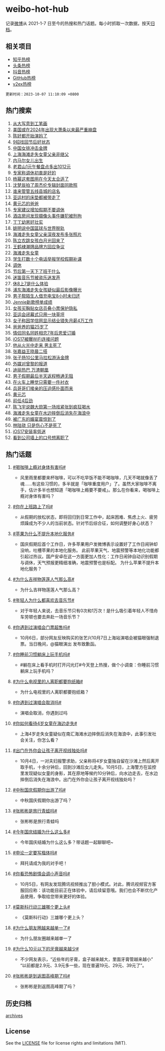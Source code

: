 # weibo-hot-hub

记录[微博](https://www.weibo.com)从 2021-1-7 日至今的热搜和热门话题。每小时抓取一次数据，按天[归档](archives)。

## 相关项目

- [知乎热榜](https://github.com/lonnyzhang423/zhihu-hot-hub)
- [头条热榜](https://github.com/lonnyzhang423/toutiao-hot-hub)
- [抖音热榜](https://github.com/lonnyzhang423/douyin-hot-hub)
- [GitHub热榜](https://github.com/lonnyzhang423/github-hot-hub)
- [v2ex热榜](https://github.com/lonnyzhang423/v2ex-hot-hub)


`更新时间：2023-10-07 11:10:09 +0800`

## 热门搜索

1. [从大写意到工笔画](https://m.weibo.cn/search?containerid=100103type%3D1%26t%3D10%26q%3D%23%E4%BB%8E%E5%A4%A7%E5%86%99%E6%84%8F%E5%88%B0%E5%B7%A5%E7%AC%94%E7%94%BB%23&stream_entry_id=51&isnewpage=1&extparam=seat%3D1%26stream_entry_id%3D51%26pos%3D0%26c_type%3D51%26filter_type%3Drealtimehot%26dgr%3D0%26cate%3D10103%26q%3D%2523%25E4%25BB%258E%25E5%25A4%25A7%25E5%2586%2599%25E6%2584%258F%25E5%2588%25B0%25E5%25B7%25A5%25E7%25AC%2594%25E7%2594%25BB%2523%26display_time%3D1696648208%26pre_seqid%3D169664820874902715934)
1. [美国或在2024年出现大萧条以来最严重崩盘](https://m.weibo.cn/search?containerid=100103type%3D1%26t%3D10%26q%3D%23%E7%BE%8E%E5%9B%BD%E6%88%96%E5%9C%A82024%E5%B9%B4%E5%87%BA%E7%8E%B0%E5%A4%A7%E8%90%A7%E6%9D%A1%E4%BB%A5%E6%9D%A5%E6%9C%80%E4%B8%A5%E9%87%8D%E5%B4%A9%E7%9B%98%23&stream_entry_id=31&isnewpage=1&extparam=seat%3D1%26realpos%3D1%26dgr%3D0%26pos%3D0%26c_type%3D31%26band_rank%3D1%26flag%3D1%26filter_type%3Drealtimehot%26stream_entry_id%3D31%26q%3D%2523%25E7%25BE%258E%25E5%259B%25BD%25E6%2588%2596%25E5%259C%25A82024%25E5%25B9%25B4%25E5%2587%25BA%25E7%258E%25B0%25E5%25A4%25A7%25E8%2590%25A7%25E6%259D%25A1%25E4%25BB%25A5%25E6%259D%25A5%25E6%259C%2580%25E4%25B8%25A5%25E9%2587%258D%25E5%25B4%25A9%25E7%259B%2598%2523%26cate%3D5001%26lcate%3D5001%26display_time%3D1696648208%26pre_seqid%3D169664820874902715934)
1. [陈好都开始演妈了](https://m.weibo.cn/search?containerid=100103type%3D1%26t%3D10%26q%3D%23%E9%99%88%E5%A5%BD%E9%83%BD%E5%BC%80%E5%A7%8B%E6%BC%94%E5%A6%88%E4%BA%86%23&stream_entry_id=31&isnewpage=1&extparam=seat%3D1%26realpos%3D2%26dgr%3D0%26pos%3D1%26c_type%3D31%26band_rank%3D2%26flag%3D1%26filter_type%3Drealtimehot%26stream_entry_id%3D31%26q%3D%2523%25E9%2599%2588%25E5%25A5%25BD%25E9%2583%25BD%25E5%25BC%2580%25E5%25A7%258B%25E6%25BC%2594%25E5%25A6%2588%25E4%25BA%2586%2523%26cate%3D5001%26lcate%3D5001%26display_time%3D1696648208%26pre_seqid%3D169664820874902715934)
1. [9招找回节后好状态](https://m.weibo.cn/search?containerid=100103type%3D1%26t%3D10%26q%3D%239%E6%8B%9B%E6%89%BE%E5%9B%9E%E8%8A%82%E5%90%8E%E5%A5%BD%E7%8A%B6%E6%80%81%23&stream_entry_id=31&isnewpage=1&extparam=seat%3D1%26realpos%3D3%26dgr%3D0%26pos%3D2%26c_type%3D31%26band_rank%3D3%26flag%3D0%26filter_type%3Drealtimehot%26stream_entry_id%3D31%26q%3D%25239%25E6%258B%259B%25E6%2589%25BE%25E5%259B%259E%25E8%258A%2582%25E5%2590%258E%25E5%25A5%25BD%25E7%258A%25B6%25E6%2580%2581%2523%26cate%3D5001%26lcate%3D5001%26display_time%3D1696648208%26pre_seqid%3D169664820874902715934)
1. [中国女排冲击金牌](https://m.weibo.cn/search?containerid=100103type%3D1%26t%3D10%26q%3D%23%E4%B8%AD%E5%9B%BD%E5%A5%B3%E6%8E%92%E5%86%B2%E5%87%BB%E9%87%91%E7%89%8C%23&stream_entry_id=31&isnewpage=1&extparam=seat%3D1%26filter_type%3Drealtimehot%26pos%3D3%26c_type%3D31%26band_rank%3D4%26dgr%3D0%26adid%3D207098%26is_ad_pos%3D1%26topic_ad%3D1%26stream_entry_id%3D31%26q%3D%2523%25E4%25B8%25AD%25E5%259B%25BD%25E5%25A5%25B3%25E6%258E%2592%25E5%2586%25B2%25E5%2587%25BB%25E9%2587%2591%25E7%2589%258C%2523%26cate%3D5001%26lcate%3D5001%26display_time%3D1696648208%26pre_seqid%3D169664820874902715934)
1. [上海海滩走失女童父亲非继父](https://m.weibo.cn/search?containerid=100103type%3D1%26t%3D10%26q%3D%23%E4%B8%8A%E6%B5%B7%E6%B5%B7%E6%BB%A9%E8%B5%B0%E5%A4%B1%E5%A5%B3%E7%AB%A5%E7%88%B6%E4%BA%B2%E9%9D%9E%E7%BB%A7%E7%88%B6%23&stream_entry_id=31&isnewpage=1&extparam=seat%3D1%26realpos%3D4%26dgr%3D0%26pos%3D4%26c_type%3D31%26band_rank%3D4%26flag%3D1%26filter_type%3Drealtimehot%26stream_entry_id%3D31%26q%3D%2523%25E4%25B8%258A%25E6%25B5%25B7%25E6%25B5%25B7%25E6%25BB%25A9%25E8%25B5%25B0%25E5%25A4%25B1%25E5%25A5%25B3%25E7%25AB%25A5%25E7%2588%25B6%25E4%25BA%25B2%25E9%259D%259E%25E7%25BB%25A7%25E7%2588%25B6%2523%26cate%3D5001%26lcate%3D5001%26display_time%3D1696648208%26pre_seqid%3D169664820874902715934)
1. [内马尔女儿出生](https://m.weibo.cn/search?containerid=100103type%3D1%26t%3D10%26q%3D%23%E5%86%85%E9%A9%AC%E5%B0%94%E5%A5%B3%E5%84%BF%E5%87%BA%E7%94%9F%23&stream_entry_id=31&isnewpage=1&extparam=seat%3D1%26realpos%3D5%26dgr%3D0%26pos%3D5%26c_type%3D31%26band_rank%3D5%26flag%3D1%26filter_type%3Drealtimehot%26stream_entry_id%3D31%26q%3D%2523%25E5%2586%2585%25E9%25A9%25AC%25E5%25B0%2594%25E5%25A5%25B3%25E5%2584%25BF%25E5%2587%25BA%25E7%2594%259F%2523%26cate%3D5001%26lcate%3D5001%26display_time%3D1696648208%26pre_seqid%3D169664820874902715934)
1. [老君山1元午餐盘点多出1012元](https://m.weibo.cn/search?containerid=100103type%3D1%26t%3D10%26q%3D%23%E8%80%81%E5%90%9B%E5%B1%B11%E5%85%83%E5%8D%88%E9%A4%90%E7%9B%98%E7%82%B9%E5%A4%9A%E5%87%BA1012%E5%85%83%23&stream_entry_id=31&isnewpage=1&extparam=seat%3D1%26realpos%3D6%26dgr%3D0%26pos%3D6%26c_type%3D31%26band_rank%3D6%26flag%3D32768%26filter_type%3Drealtimehot%26stream_entry_id%3D31%26q%3D%2523%25E8%2580%2581%25E5%2590%259B%25E5%25B1%25B11%25E5%2585%2583%25E5%258D%2588%25E9%25A4%2590%25E7%259B%2598%25E7%2582%25B9%25E5%25A4%259A%25E5%2587%25BA1012%25E5%2585%2583%2523%26cate%3D5001%26lcate%3D5001%26display_time%3D1696648208%26pre_seqid%3D169664820874902715934)
1. [专家称调休初衷是好的](https://m.weibo.cn/search?containerid=100103type%3D1%26t%3D10%26q%3D%23%E4%B8%93%E5%AE%B6%E7%A7%B0%E8%B0%83%E4%BC%91%E5%88%9D%E8%A1%B7%E6%98%AF%E5%A5%BD%E7%9A%84%23&stream_entry_id=31&isnewpage=1&extparam=seat%3D1%26realpos%3D7%26dgr%3D0%26pos%3D7%26c_type%3D31%26band_rank%3D7%26flag%3D1%26filter_type%3Drealtimehot%26stream_entry_id%3D31%26q%3D%2523%25E4%25B8%2593%25E5%25AE%25B6%25E7%25A7%25B0%25E8%25B0%2583%25E4%25BC%2591%25E5%2588%259D%25E8%25A1%25B7%25E6%2598%25AF%25E5%25A5%25BD%25E7%259A%2584%2523%26cate%3D5001%26lcate%3D5001%26display_time%3D1696648208%26pre_seqid%3D169664820874902715934)
1. [杨幂这套图用在今天太合适了](https://m.weibo.cn/search?containerid=100103type%3D1%26t%3D10%26q%3D%23%E6%9D%A8%E5%B9%82%E8%BF%99%E5%A5%97%E5%9B%BE%E7%94%A8%E5%9C%A8%E4%BB%8A%E5%A4%A9%E5%A4%AA%E5%90%88%E9%80%82%E4%BA%86%23&stream_entry_id=31&isnewpage=1&extparam=seat%3D1%26realpos%3D8%26dgr%3D0%26pos%3D8%26c_type%3D31%26band_rank%3D8%26flag%3D0%26filter_type%3Drealtimehot%26stream_entry_id%3D31%26q%3D%2523%25E6%259D%25A8%25E5%25B9%2582%25E8%25BF%2599%25E5%25A5%2597%25E5%259B%25BE%25E7%2594%25A8%25E5%259C%25A8%25E4%25BB%258A%25E5%25A4%25A9%25E5%25A4%25AA%25E5%2590%2588%25E9%2580%2582%25E4%25BA%2586%2523%26cate%3D5001%26lcate%3D5001%26display_time%3D1696648208%26pre_seqid%3D169664820874902715934)
1. [沈梦辰拍了周杰伦专辑封面同款照](https://m.weibo.cn/search?containerid=100103type%3D1%26t%3D10%26q%3D%23%E6%B2%88%E6%A2%A6%E8%BE%B0%E6%8B%8D%E4%BA%86%E5%91%A8%E6%9D%B0%E4%BC%A6%E4%B8%93%E8%BE%91%E5%B0%81%E9%9D%A2%E5%90%8C%E6%AC%BE%E7%85%A7%23&stream_entry_id=31&isnewpage=1&extparam=seat%3D1%26realpos%3D9%26dgr%3D0%26pos%3D9%26c_type%3D31%26band_rank%3D9%26flag%3D2%26filter_type%3Drealtimehot%26stream_entry_id%3D31%26q%3D%2523%25E6%25B2%2588%25E6%25A2%25A6%25E8%25BE%25B0%25E6%258B%258D%25E4%25BA%2586%25E5%2591%25A8%25E6%259D%25B0%25E4%25BC%25A6%25E4%25B8%2593%25E8%25BE%2591%25E5%25B0%2581%25E9%259D%25A2%25E5%2590%258C%25E6%25AC%25BE%25E7%2585%25A7%2523%26cate%3D5001%26lcate%3D5001%26display_time%3D1696648208%26pre_seqid%3D169664820874902715934)
1. [谁来管管五线县城的店名](https://m.weibo.cn/search?containerid=100103type%3D1%26t%3D10%26q%3D%23%E8%B0%81%E6%9D%A5%E7%AE%A1%E7%AE%A1%E4%BA%94%E7%BA%BF%E5%8E%BF%E5%9F%8E%E7%9A%84%E5%BA%97%E5%90%8D%23&stream_entry_id=31&isnewpage=1&extparam=seat%3D1%26realpos%3D10%26dgr%3D0%26pos%3D10%26c_type%3D31%26band_rank%3D10%26flag%3D0%26filter_type%3Drealtimehot%26stream_entry_id%3D31%26q%3D%2523%25E8%25B0%2581%25E6%259D%25A5%25E7%25AE%25A1%25E7%25AE%25A1%25E4%25BA%2594%25E7%25BA%25BF%25E5%258E%25BF%25E5%259F%258E%25E7%259A%2584%25E5%25BA%2597%25E5%2590%258D%2523%26cate%3D5001%26lcate%3D5001%26display_time%3D1696648208%26pre_seqid%3D169664820874902715934)
1. [亚运村的床垫都被带走了](https://m.weibo.cn/search?containerid=100103type%3D1%26t%3D10%26q%3D%23%E4%BA%9A%E8%BF%90%E6%9D%91%E7%9A%84%E5%BA%8A%E5%9E%AB%E9%83%BD%E8%A2%AB%E5%B8%A6%E8%B5%B0%E4%BA%86%23&stream_entry_id=31&isnewpage=1&extparam=seat%3D1%26realpos%3D11%26dgr%3D0%26pos%3D11%26c_type%3D31%26band_rank%3D11%26flag%3D2%26filter_type%3Drealtimehot%26stream_entry_id%3D31%26q%3D%2523%25E4%25BA%259A%25E8%25BF%2590%25E6%259D%2591%25E7%259A%2584%25E5%25BA%258A%25E5%259E%25AB%25E9%2583%25BD%25E8%25A2%25AB%25E5%25B8%25A6%25E8%25B5%25B0%25E4%25BA%2586%2523%26cate%3D5001%26lcate%3D5001%26display_time%3D1696648208%26pre_seqid%3D169664820874902715934)
1. [黄元芯的爸爸](https://m.weibo.cn/search?containerid=100103type%3D1%26t%3D10%26q%3D%E9%BB%84%E5%85%83%E8%8A%AF%E7%9A%84%E7%88%B8%E7%88%B8&stream_entry_id=31&isnewpage=1&extparam=seat%3D1%26realpos%3D12%26dgr%3D0%26pos%3D12%26c_type%3D31%26band_rank%3D12%26flag%3D1%26filter_type%3Drealtimehot%26stream_entry_id%3D31%26q%3D%25E9%25BB%2584%25E5%2585%2583%25E8%258A%25AF%25E7%259A%2584%25E7%2588%25B8%25E7%2588%25B8%26cate%3D5001%26lcate%3D5001%26display_time%3D1696648208%26pre_seqid%3D169664820874902715934)
1. [专家建议增加假期不要调休](https://m.weibo.cn/search?containerid=100103type%3D1%26t%3D10%26q%3D%23%E4%B8%93%E5%AE%B6%E5%BB%BA%E8%AE%AE%E5%A2%9E%E5%8A%A0%E5%81%87%E6%9C%9F%E4%B8%8D%E8%A6%81%E8%B0%83%E4%BC%91%23&stream_entry_id=31&isnewpage=1&extparam=seat%3D1%26realpos%3D13%26dgr%3D0%26pos%3D13%26c_type%3D31%26band_rank%3D13%26flag%3D2%26filter_type%3Drealtimehot%26stream_entry_id%3D31%26q%3D%2523%25E4%25B8%2593%25E5%25AE%25B6%25E5%25BB%25BA%25E8%25AE%25AE%25E5%25A2%259E%25E5%258A%25A0%25E5%2581%2587%25E6%259C%259F%25E4%25B8%258D%25E8%25A6%2581%25E8%25B0%2583%25E4%25BC%2591%2523%26cate%3D5001%26lcate%3D5001%26display_time%3D1696648208%26pre_seqid%3D169664820874902715934)
1. [酒店房间发现摄像头事件嫌犯被刑拘](https://m.weibo.cn/search?containerid=100103type%3D1%26t%3D10%26q%3D%23%E9%85%92%E5%BA%97%E6%88%BF%E9%97%B4%E5%8F%91%E7%8E%B0%E6%91%84%E5%83%8F%E5%A4%B4%E4%BA%8B%E4%BB%B6%E5%AB%8C%E7%8A%AF%E8%A2%AB%E5%88%91%E6%8B%98%23&stream_entry_id=31&isnewpage=1&extparam=seat%3D1%26realpos%3D14%26dgr%3D0%26pos%3D14%26c_type%3D31%26band_rank%3D14%26flag%3D1%26filter_type%3Drealtimehot%26stream_entry_id%3D31%26q%3D%2523%25E9%2585%2592%25E5%25BA%2597%25E6%2588%25BF%25E9%2597%25B4%25E5%258F%2591%25E7%258E%25B0%25E6%2591%2584%25E5%2583%258F%25E5%25A4%25B4%25E4%25BA%258B%25E4%25BB%25B6%25E5%25AB%258C%25E7%258A%25AF%25E8%25A2%25AB%25E5%2588%2591%25E6%258B%2598%2523%26cate%3D5001%26lcate%3D5001%26display_time%3D1696648208%26pre_seqid%3D169664820874902715934)
1. [丁丁幼崽好壮实](https://m.weibo.cn/search?containerid=100103type%3D1%26t%3D10%26q%3D%23%E4%B8%81%E4%B8%81%E5%B9%BC%E5%B4%BD%E5%A5%BD%E5%A3%AE%E5%AE%9E%23&stream_entry_id=31&isnewpage=1&extparam=seat%3D1%26realpos%3D15%26dgr%3D0%26pos%3D15%26c_type%3D31%26band_rank%3D15%26flag%3D32768%26filter_type%3Drealtimehot%26stream_entry_id%3D31%26q%3D%2523%25E4%25B8%2581%25E4%25B8%2581%25E5%25B9%25BC%25E5%25B4%25BD%25E5%25A5%25BD%25E5%25A3%25AE%25E5%25AE%259E%2523%26cate%3D5001%26lcate%3D5001%26display_time%3D1696648208%26pre_seqid%3D169664820874902715934)
1. [姚明说中国篮球与世界脱轨](https://m.weibo.cn/search?containerid=100103type%3D1%26t%3D10%26q%3D%23%E5%A7%9A%E6%98%8E%E8%AF%B4%E4%B8%AD%E5%9B%BD%E7%AF%AE%E7%90%83%E4%B8%8E%E4%B8%96%E7%95%8C%E8%84%B1%E8%BD%A8%23&stream_entry_id=31&isnewpage=1&extparam=seat%3D1%26realpos%3D16%26dgr%3D0%26pos%3D16%26c_type%3D31%26band_rank%3D16%26flag%3D1%26filter_type%3Drealtimehot%26stream_entry_id%3D31%26q%3D%2523%25E5%25A7%259A%25E6%2598%258E%25E8%25AF%25B4%25E4%25B8%25AD%25E5%259B%25BD%25E7%25AF%25AE%25E7%2590%2583%25E4%25B8%258E%25E4%25B8%2596%25E7%2595%258C%25E8%2584%25B1%25E8%25BD%25A8%2523%26cate%3D5001%26lcate%3D5001%26display_time%3D1696648208%26pre_seqid%3D169664820874902715934)
1. [海滩走失女童父亲深夜发布多张照片](https://m.weibo.cn/search?containerid=100103type%3D1%26t%3D10%26q%3D%23%E6%B5%B7%E6%BB%A9%E8%B5%B0%E5%A4%B1%E5%A5%B3%E7%AB%A5%E7%88%B6%E4%BA%B2%E6%B7%B1%E5%A4%9C%E5%8F%91%E5%B8%83%E5%A4%9A%E5%BC%A0%E7%85%A7%E7%89%87%23&stream_entry_id=31&isnewpage=1&extparam=seat%3D1%26realpos%3D17%26dgr%3D0%26pos%3D17%26c_type%3D31%26band_rank%3D17%26flag%3D2%26filter_type%3Drealtimehot%26stream_entry_id%3D31%26q%3D%2523%25E6%25B5%25B7%25E6%25BB%25A9%25E8%25B5%25B0%25E5%25A4%25B1%25E5%25A5%25B3%25E7%25AB%25A5%25E7%2588%25B6%25E4%25BA%25B2%25E6%25B7%25B1%25E5%25A4%259C%25E5%258F%2591%25E5%25B8%2583%25E5%25A4%259A%25E5%25BC%25A0%25E7%2585%25A7%25E7%2589%2587%2523%26cate%3D5001%26lcate%3D5001%26display_time%3D1696648208%26pre_seqid%3D169664820874902715934)
1. [陈立农跳女孩白月光回来了](https://m.weibo.cn/search?containerid=100103type%3D1%26t%3D10%26q%3D%23%E9%99%88%E7%AB%8B%E5%86%9C%E8%B7%B3%E5%A5%B3%E5%AD%A9%E7%99%BD%E6%9C%88%E5%85%89%E5%9B%9E%E6%9D%A5%E4%BA%86%23&stream_entry_id=31&isnewpage=1&extparam=seat%3D1%26realpos%3D18%26dgr%3D0%26pos%3D18%26c_type%3D31%26band_rank%3D18%26flag%3D1%26filter_type%3Drealtimehot%26stream_entry_id%3D31%26q%3D%2523%25E9%2599%2588%25E7%25AB%258B%25E5%2586%259C%25E8%25B7%25B3%25E5%25A5%25B3%25E5%25AD%25A9%25E7%2599%25BD%25E6%259C%2588%25E5%2585%2589%25E5%259B%259E%25E6%259D%25A5%25E4%25BA%2586%2523%26cate%3D5001%26lcate%3D5001%26display_time%3D1696648208%26pre_seqid%3D169664820874902715934)
1. [王鹤棣潮牌品牌方回应争议](https://m.weibo.cn/search?containerid=100103type%3D1%26t%3D10%26q%3D%23%E7%8E%8B%E9%B9%A4%E6%A3%A3%E6%BD%AE%E7%89%8C%E5%93%81%E7%89%8C%E6%96%B9%E5%9B%9E%E5%BA%94%E4%BA%89%E8%AE%AE%23&stream_entry_id=31&isnewpage=1&extparam=seat%3D1%26realpos%3D19%26dgr%3D0%26pos%3D19%26c_type%3D31%26band_rank%3D19%26flag%3D1%26filter_type%3Drealtimehot%26stream_entry_id%3D31%26q%3D%2523%25E7%258E%258B%25E9%25B9%25A4%25E6%25A3%25A3%25E6%25BD%25AE%25E7%2589%258C%25E5%2593%2581%25E7%2589%258C%25E6%2596%25B9%25E5%259B%259E%25E5%25BA%2594%25E4%25BA%2589%25E8%25AE%25AE%2523%26cate%3D5001%26lcate%3D5001%26display_time%3D1696648208%26pre_seqid%3D169664820874902715934)
1. [海滩走失女童](https://m.weibo.cn/search?containerid=100103type%3D1%26t%3D10%26q%3D%E6%B5%B7%E6%BB%A9%E8%B5%B0%E5%A4%B1%E5%A5%B3%E7%AB%A5&stream_entry_id=31&isnewpage=1&extparam=seat%3D1%26realpos%3D20%26dgr%3D0%26pos%3D20%26c_type%3D31%26band_rank%3D20%26flag%3D1%26filter_type%3Drealtimehot%26stream_entry_id%3D31%26q%3D%25E6%25B5%25B7%25E6%25BB%25A9%25E8%25B5%25B0%25E5%25A4%25B1%25E5%25A5%25B3%25E7%25AB%25A5%26cate%3D5001%26lcate%3D5001%26display_time%3D1696648208%26pre_seqid%3D169664820874902715934)
1. [学生打数十个电话举报学校假期补课](https://m.weibo.cn/search?containerid=100103type%3D1%26t%3D10%26q%3D%23%E5%AD%A6%E7%94%9F%E6%89%93%E6%95%B0%E5%8D%81%E4%B8%AA%E7%94%B5%E8%AF%9D%E4%B8%BE%E6%8A%A5%E5%AD%A6%E6%A0%A1%E5%81%87%E6%9C%9F%E8%A1%A5%E8%AF%BE%23&stream_entry_id=31&isnewpage=1&extparam=seat%3D1%26realpos%3D21%26dgr%3D0%26pos%3D21%26c_type%3D31%26band_rank%3D21%26flag%3D2%26filter_type%3Drealtimehot%26stream_entry_id%3D31%26q%3D%2523%25E5%25AD%25A6%25E7%2594%259F%25E6%2589%2593%25E6%2595%25B0%25E5%258D%2581%25E4%25B8%25AA%25E7%2594%25B5%25E8%25AF%259D%25E4%25B8%25BE%25E6%258A%25A5%25E5%25AD%25A6%25E6%25A0%25A1%25E5%2581%2587%25E6%259C%259F%25E8%25A1%25A5%25E8%25AF%25BE%2523%26cate%3D5001%26lcate%3D5001%26display_time%3D1696648208%26pre_seqid%3D169664820874902715934)
1. [调休](https://m.weibo.cn/search?containerid=100103type%3D1%26t%3D10%26q%3D%E8%B0%83%E4%BC%91&stream_entry_id=31&isnewpage=1&extparam=seat%3D1%26realpos%3D22%26dgr%3D0%26pos%3D22%26c_type%3D31%26band_rank%3D22%26flag%3D2%26filter_type%3Drealtimehot%26stream_entry_id%3D31%26q%3D%25E8%25B0%2583%25E4%25BC%2591%26cate%3D5001%26lcate%3D5001%26display_time%3D1696648208%26pre_seqid%3D169664820874902715934)
1. [节后第一天下了班干什么](https://m.weibo.cn/search?containerid=100103type%3D1%26t%3D10%26q%3D%23%E8%8A%82%E5%90%8E%E7%AC%AC%E4%B8%80%E5%A4%A9%E4%B8%8B%E4%BA%86%E7%8F%AD%E5%B9%B2%E4%BB%80%E4%B9%88%23&stream_entry_id=31&isnewpage=1&extparam=seat%3D1%26realpos%3D23%26dgr%3D0%26pos%3D23%26c_type%3D31%26band_rank%3D23%26flag%3D1%26filter_type%3Drealtimehot%26stream_entry_id%3D31%26q%3D%2523%25E8%258A%2582%25E5%2590%258E%25E7%25AC%25AC%25E4%25B8%2580%25E5%25A4%25A9%25E4%25B8%258B%25E4%25BA%2586%25E7%258F%25AD%25E5%25B9%25B2%25E4%25BB%2580%25E4%25B9%2588%2523%26cate%3D5001%26lcate%3D5001%26display_time%3D1696648208%26pre_seqid%3D169664820874902715934)
1. [迷笛音乐节被盗乐迷发声](https://m.weibo.cn/search?containerid=100103type%3D1%26t%3D10%26q%3D%23%E8%BF%B7%E7%AC%9B%E9%9F%B3%E4%B9%90%E8%8A%82%E8%A2%AB%E7%9B%97%E4%B9%90%E8%BF%B7%E5%8F%91%E5%A3%B0%23&stream_entry_id=31&isnewpage=1&extparam=seat%3D1%26realpos%3D24%26dgr%3D0%26pos%3D24%26c_type%3D31%26band_rank%3D24%26flag%3D1%26filter_type%3Drealtimehot%26stream_entry_id%3D31%26q%3D%2523%25E8%25BF%25B7%25E7%25AC%259B%25E9%259F%25B3%25E4%25B9%2590%25E8%258A%2582%25E8%25A2%25AB%25E7%259B%2597%25E4%25B9%2590%25E8%25BF%25B7%25E5%258F%2591%25E5%25A3%25B0%2523%26cate%3D5001%26lcate%3D5001%26display_time%3D1696648208%26pre_seqid%3D169664820874902715934)
1. [休8上7是什么体验](https://m.weibo.cn/search?containerid=100103type%3D1%26t%3D10%26q%3D%23%E4%BC%918%E4%B8%8A7%E6%98%AF%E4%BB%80%E4%B9%88%E4%BD%93%E9%AA%8C%23&stream_entry_id=31&isnewpage=1&extparam=seat%3D1%26realpos%3D25%26dgr%3D0%26pos%3D25%26c_type%3D31%26band_rank%3D25%26flag%3D0%26filter_type%3Drealtimehot%26stream_entry_id%3D31%26q%3D%2523%25E4%25BC%25918%25E4%25B8%258A7%25E6%2598%25AF%25E4%25BB%2580%25E4%25B9%2588%25E4%25BD%2593%25E9%25AA%258C%2523%26cate%3D5001%26lcate%3D5001%26display_time%3D1696648208%26pre_seqid%3D169664820874902715934)
1. [浦东海滩走失女孩疑似最后影像曝光](https://m.weibo.cn/search?containerid=100103type%3D1%26t%3D10%26q%3D%23%E6%B5%A6%E4%B8%9C%E6%B5%B7%E6%BB%A9%E8%B5%B0%E5%A4%B1%E5%A5%B3%E5%AD%A9%E7%96%91%E4%BC%BC%E6%9C%80%E5%90%8E%E5%BD%B1%E5%83%8F%E6%9B%9D%E5%85%89%23&stream_entry_id=31&isnewpage=1&extparam=seat%3D1%26realpos%3D26%26dgr%3D0%26pos%3D26%26c_type%3D31%26band_rank%3D26%26flag%3D0%26filter_type%3Drealtimehot%26stream_entry_id%3D31%26q%3D%2523%25E6%25B5%25A6%25E4%25B8%259C%25E6%25B5%25B7%25E6%25BB%25A9%25E8%25B5%25B0%25E5%25A4%25B1%25E5%25A5%25B3%25E5%25AD%25A9%25E7%2596%2591%25E4%25BC%25BC%25E6%259C%2580%25E5%2590%258E%25E5%25BD%25B1%25E5%2583%258F%25E6%259B%259D%25E5%2585%2589%2523%26cate%3D5001%26lcate%3D5001%26display_time%3D1696648208%26pre_seqid%3D169664820874902715934)
1. [男子帮陌生人借充电宝8小时未归还](https://m.weibo.cn/search?containerid=100103type%3D1%26t%3D10%26q%3D%23%E7%94%B7%E5%AD%90%E5%B8%AE%E9%99%8C%E7%94%9F%E4%BA%BA%E5%80%9F%E5%85%85%E7%94%B5%E5%AE%9D8%E5%B0%8F%E6%97%B6%E6%9C%AA%E5%BD%92%E8%BF%98%23&stream_entry_id=31&isnewpage=1&extparam=seat%3D1%26realpos%3D27%26dgr%3D0%26pos%3D27%26c_type%3D31%26band_rank%3D27%26flag%3D1%26filter_type%3Drealtimehot%26stream_entry_id%3D31%26q%3D%2523%25E7%2594%25B7%25E5%25AD%2590%25E5%25B8%25AE%25E9%2599%258C%25E7%2594%259F%25E4%25BA%25BA%25E5%2580%259F%25E5%2585%2585%25E7%2594%25B5%25E5%25AE%259D8%25E5%25B0%258F%25E6%2597%25B6%25E6%259C%25AA%25E5%25BD%2592%25E8%25BF%2598%2523%26cate%3D5001%26lcate%3D5001%26display_time%3D1696648208%26pre_seqid%3D169664820874902715934)
1. [Jennie新歌榜单成绩](https://m.weibo.cn/search?containerid=100103type%3D1%26t%3D10%26q%3D%23Jennie%E6%96%B0%E6%AD%8C%E6%A6%9C%E5%8D%95%E6%88%90%E7%BB%A9%23&stream_entry_id=31&isnewpage=1&extparam=seat%3D1%26realpos%3D28%26dgr%3D0%26pos%3D28%26c_type%3D31%26band_rank%3D28%26flag%3D1%26filter_type%3Drealtimehot%26stream_entry_id%3D31%26q%3D%2523Jennie%25E6%2596%25B0%25E6%25AD%258C%25E6%25A6%259C%25E5%258D%2595%25E6%2588%2590%25E7%25BB%25A9%2523%26cate%3D5001%26lcate%3D5001%26display_time%3D1696648208%26pre_seqid%3D169664820874902715934)
1. [女孩买胸贴女店员叠小票保护隐私](https://m.weibo.cn/search?containerid=100103type%3D1%26t%3D10%26q%3D%23%E5%A5%B3%E5%AD%A9%E4%B9%B0%E8%83%B8%E8%B4%B4%E5%A5%B3%E5%BA%97%E5%91%98%E5%8F%A0%E5%B0%8F%E7%A5%A8%E4%BF%9D%E6%8A%A4%E9%9A%90%E7%A7%81%23&stream_entry_id=31&isnewpage=1&extparam=seat%3D1%26realpos%3D29%26dgr%3D0%26pos%3D29%26c_type%3D31%26band_rank%3D29%26flag%3D32768%26filter_type%3Drealtimehot%26stream_entry_id%3D31%26q%3D%2523%25E5%25A5%25B3%25E5%25AD%25A9%25E4%25B9%25B0%25E8%2583%25B8%25E8%25B4%25B4%25E5%25A5%25B3%25E5%25BA%2597%25E5%2591%2598%25E5%258F%25A0%25E5%25B0%258F%25E7%25A5%25A8%25E4%25BF%259D%25E6%258A%25A4%25E9%259A%2590%25E7%25A7%2581%2523%26cate%3D5001%26lcate%3D5001%26display_time%3D1696648208%26pre_seqid%3D169664820874902715934)
1. [亚运会闭幕式只用一块草坪](https://m.weibo.cn/search?containerid=100103type%3D1%26t%3D10%26q%3D%23%E4%BA%9A%E8%BF%90%E4%BC%9A%E9%97%AD%E5%B9%95%E5%BC%8F%E5%8F%AA%E7%94%A8%E4%B8%80%E5%9D%97%E8%8D%89%E5%9D%AA%23&stream_entry_id=31&isnewpage=1&extparam=seat%3D1%26realpos%3D30%26dgr%3D0%26pos%3D30%26c_type%3D31%26band_rank%3D30%26flag%3D0%26filter_type%3Drealtimehot%26stream_entry_id%3D31%26q%3D%2523%25E4%25BA%259A%25E8%25BF%2590%25E4%25BC%259A%25E9%2597%25AD%25E5%25B9%2595%25E5%25BC%258F%25E5%258F%25AA%25E7%2594%25A8%25E4%25B8%2580%25E5%259D%2597%25E8%258D%2589%25E5%259D%25AA%2523%26cate%3D5001%26lcate%3D5001%26display_time%3D1696648208%26pre_seqid%3D169664820874902715934)
1. [女子称因学信网显示结业错失月薪4万工作](https://m.weibo.cn/search?containerid=100103type%3D1%26t%3D10%26q%3D%23%E5%A5%B3%E5%AD%90%E7%A7%B0%E5%9B%A0%E5%AD%A6%E4%BF%A1%E7%BD%91%E6%98%BE%E7%A4%BA%E7%BB%93%E4%B8%9A%E9%94%99%E5%A4%B1%E6%9C%88%E8%96%AA4%E4%B8%87%E5%B7%A5%E4%BD%9C%23&stream_entry_id=31&isnewpage=1&extparam=seat%3D1%26realpos%3D31%26dgr%3D0%26pos%3D31%26c_type%3D31%26band_rank%3D31%26flag%3D1%26filter_type%3Drealtimehot%26stream_entry_id%3D31%26q%3D%2523%25E5%25A5%25B3%25E5%25AD%2590%25E7%25A7%25B0%25E5%259B%25A0%25E5%25AD%25A6%25E4%25BF%25A1%25E7%25BD%2591%25E6%2598%25BE%25E7%25A4%25BA%25E7%25BB%2593%25E4%25B8%259A%25E9%2594%2599%25E5%25A4%25B1%25E6%259C%2588%25E8%2596%25AA4%25E4%25B8%2587%25E5%25B7%25A5%25E4%25BD%259C%2523%26cate%3D5001%26lcate%3D5001%26display_time%3D1696648208%26pre_seqid%3D169664820874902715934)
1. [爸爸养的猫25岁了](https://m.weibo.cn/search?containerid=100103type%3D1%26t%3D10%26q%3D%23%E7%88%B8%E7%88%B8%E5%85%BB%E7%9A%84%E7%8C%AB25%E5%B2%81%E4%BA%86%23&stream_entry_id=31&isnewpage=1&extparam=seat%3D1%26realpos%3D32%26dgr%3D0%26pos%3D32%26c_type%3D31%26band_rank%3D32%26flag%3D0%26filter_type%3Drealtimehot%26stream_entry_id%3D31%26q%3D%2523%25E7%2588%25B8%25E7%2588%25B8%25E5%2585%25BB%25E7%259A%2584%25E7%258C%25AB25%25E5%25B2%2581%25E4%25BA%2586%2523%26cate%3D5001%26lcate%3D5001%26display_time%3D1696648208%26pre_seqid%3D169664820874902715934)
1. [情侣同名同姓相恋7年后恩爱订婚](https://m.weibo.cn/search?containerid=100103type%3D1%26t%3D10%26q%3D%23%E6%83%85%E4%BE%A3%E5%90%8C%E5%90%8D%E5%90%8C%E5%A7%93%E7%9B%B8%E6%81%8B7%E5%B9%B4%E5%90%8E%E6%81%A9%E7%88%B1%E8%AE%A2%E5%A9%9A%23&stream_entry_id=31&isnewpage=1&extparam=seat%3D1%26realpos%3D33%26dgr%3D0%26pos%3D33%26c_type%3D31%26band_rank%3D33%26flag%3D0%26filter_type%3Drealtimehot%26stream_entry_id%3D31%26q%3D%2523%25E6%2583%2585%25E4%25BE%25A3%25E5%2590%258C%25E5%2590%258D%25E5%2590%258C%25E5%25A7%2593%25E7%259B%25B8%25E6%2581%258B7%25E5%25B9%25B4%25E5%2590%258E%25E6%2581%25A9%25E7%2588%25B1%25E8%25AE%25A2%25E5%25A9%259A%2523%26cate%3D5001%26lcate%3D5001%26display_time%3D1696648208%26pre_seqid%3D169664820874902715934)
1. [iOS17被曝WiFi连接问题](https://m.weibo.cn/search?containerid=100103type%3D1%26t%3D10%26q%3D%23iOS17%E8%A2%AB%E6%9B%9DWiFi%E8%BF%9E%E6%8E%A5%E9%97%AE%E9%A2%98%23&stream_entry_id=31&isnewpage=1&extparam=seat%3D1%26realpos%3D34%26dgr%3D0%26pos%3D34%26c_type%3D31%26band_rank%3D34%26flag%3D1%26filter_type%3Drealtimehot%26stream_entry_id%3D31%26q%3D%2523iOS17%25E8%25A2%25AB%25E6%259B%259DWiFi%25E8%25BF%259E%25E6%258E%25A5%25E9%2597%25AE%25E9%25A2%2598%2523%26cate%3D5001%26lcate%3D5001%26display_time%3D1696648208%26pre_seqid%3D169664820874902715934)
1. [他从火光中走来 男主死了](https://m.weibo.cn/search?containerid=100103type%3D1%26t%3D10%26q%3D%E4%BB%96%E4%BB%8E%E7%81%AB%E5%85%89%E4%B8%AD%E8%B5%B0%E6%9D%A5+%E7%94%B7%E4%B8%BB%E6%AD%BB%E4%BA%86&stream_entry_id=31&isnewpage=1&extparam=seat%3D1%26realpos%3D35%26dgr%3D0%26pos%3D35%26c_type%3D31%26band_rank%3D35%26flag%3D0%26filter_type%3Drealtimehot%26stream_entry_id%3D31%26q%3D%25E4%25BB%2596%25E4%25BB%258E%25E7%2581%25AB%25E5%2585%2589%25E4%25B8%25AD%25E8%25B5%25B0%25E6%259D%25A5%2520%25E7%2594%25B7%25E4%25B8%25BB%25E6%25AD%25BB%25E4%25BA%2586%26cate%3D5001%26lcate%3D5001%26display_time%3D1696648208%26pre_seqid%3D169664820874902715934)
1. [张嘉益王晓晨二搭](https://m.weibo.cn/search?containerid=100103type%3D1%26t%3D10%26q%3D%23%E5%BC%A0%E5%98%89%E7%9B%8A%E7%8E%8B%E6%99%93%E6%99%A8%E4%BA%8C%E6%90%AD%23&stream_entry_id=31&isnewpage=1&extparam=seat%3D1%26realpos%3D36%26dgr%3D0%26pos%3D36%26c_type%3D31%26band_rank%3D36%26flag%3D1%26filter_type%3Drealtimehot%26stream_entry_id%3D31%26q%3D%2523%25E5%25BC%25A0%25E5%2598%2589%25E7%259B%258A%25E7%258E%258B%25E6%2599%2593%25E6%2599%25A8%25E4%25BA%258C%25E6%2590%25AD%2523%26cate%3D5001%26lcate%3D5001%26display_time%3D1696648208%26pre_seqid%3D169664820874902715934)
1. [张子扬10公里马拉松游泳金牌](https://m.weibo.cn/search?containerid=100103type%3D1%26t%3D10%26q%3D%23%E5%BC%A0%E5%AD%90%E6%89%AC10%E5%85%AC%E9%87%8C%E9%A9%AC%E6%8B%89%E6%9D%BE%E6%B8%B8%E6%B3%B3%E9%87%91%E7%89%8C%23&stream_entry_id=31&isnewpage=1&extparam=seat%3D1%26realpos%3D37%26dgr%3D0%26pos%3D37%26c_type%3D31%26band_rank%3D37%26flag%3D1%26filter_type%3Drealtimehot%26stream_entry_id%3D31%26q%3D%2523%25E5%25BC%25A0%25E5%25AD%2590%25E6%2589%25AC10%25E5%2585%25AC%25E9%2587%258C%25E9%25A9%25AC%25E6%258B%2589%25E6%259D%25BE%25E6%25B8%25B8%25E6%25B3%25B3%25E9%2587%2591%25E7%2589%258C%2523%26cate%3D5001%26lcate%3D5001%26display_time%3D1696648208%26pre_seqid%3D169664820874902715934)
1. [外媒对曾黎的报道](https://m.weibo.cn/search?containerid=100103type%3D1%26t%3D10%26q%3D%23%E5%A4%96%E5%AA%92%E5%AF%B9%E6%9B%BE%E9%BB%8E%E7%9A%84%E6%8A%A5%E9%81%93%23&stream_entry_id=31&isnewpage=1&extparam=seat%3D1%26realpos%3D38%26dgr%3D0%26pos%3D38%26c_type%3D31%26band_rank%3D38%26flag%3D1%26filter_type%3Drealtimehot%26stream_entry_id%3D31%26q%3D%2523%25E5%25A4%2596%25E5%25AA%2592%25E5%25AF%25B9%25E6%259B%25BE%25E9%25BB%258E%25E7%259A%2584%25E6%258A%25A5%25E9%2581%2593%2523%26cate%3D5001%26lcate%3D5001%26display_time%3D1696648208%26pre_seqid%3D169664820874902715934)
1. [迪丽热巴 万渣朝凰](https://m.weibo.cn/search?containerid=100103type%3D1%26t%3D10%26q%3D%E8%BF%AA%E4%B8%BD%E7%83%AD%E5%B7%B4+%E4%B8%87%E6%B8%A3%E6%9C%9D%E5%87%B0&stream_entry_id=31&isnewpage=1&extparam=seat%3D1%26realpos%3D39%26dgr%3D0%26pos%3D39%26c_type%3D31%26band_rank%3D39%26flag%3D0%26filter_type%3Drealtimehot%26stream_entry_id%3D31%26q%3D%25E8%25BF%25AA%25E4%25B8%25BD%25E7%2583%25AD%25E5%25B7%25B4%2520%25E4%25B8%2587%25E6%25B8%25A3%25E6%259C%259D%25E5%2587%25B0%26cate%3D5001%26lcate%3D5001%26display_time%3D1696648208%26pre_seqid%3D169664820874902715934)
1. [男子假期最后半天返程畅通无阻](https://m.weibo.cn/search?containerid=100103type%3D1%26t%3D10%26q%3D%23%E7%94%B7%E5%AD%90%E5%81%87%E6%9C%9F%E6%9C%80%E5%90%8E%E5%8D%8A%E5%A4%A9%E8%BF%94%E7%A8%8B%E7%95%85%E9%80%9A%E6%97%A0%E9%98%BB%23&stream_entry_id=31&isnewpage=1&extparam=seat%3D1%26realpos%3D40%26dgr%3D0%26pos%3D40%26c_type%3D31%26band_rank%3D40%26flag%3D1%26filter_type%3Drealtimehot%26stream_entry_id%3D31%26q%3D%2523%25E7%2594%25B7%25E5%25AD%2590%25E5%2581%2587%25E6%259C%259F%25E6%259C%2580%25E5%2590%258E%25E5%258D%258A%25E5%25A4%25A9%25E8%25BF%2594%25E7%25A8%258B%25E7%2595%2585%25E9%2580%259A%25E6%2597%25A0%25E9%2598%25BB%2523%26cate%3D5001%26lcate%3D5001%26display_time%3D1696648208%26pre_seqid%3D169664820874902715934)
1. [在火车上睡觉只需要一件衬衣](https://m.weibo.cn/search?containerid=100103type%3D1%26t%3D10%26q%3D%23%E5%9C%A8%E7%81%AB%E8%BD%A6%E4%B8%8A%E7%9D%A1%E8%A7%89%E5%8F%AA%E9%9C%80%E8%A6%81%E4%B8%80%E4%BB%B6%E8%A1%AC%E8%A1%A3%23&stream_entry_id=31&isnewpage=1&extparam=seat%3D1%26realpos%3D41%26dgr%3D0%26pos%3D41%26c_type%3D31%26band_rank%3D41%26flag%3D0%26filter_type%3Drealtimehot%26stream_entry_id%3D31%26q%3D%2523%25E5%259C%25A8%25E7%2581%25AB%25E8%25BD%25A6%25E4%25B8%258A%25E7%259D%25A1%25E8%25A7%2589%25E5%258F%25AA%25E9%259C%2580%25E8%25A6%2581%25E4%25B8%2580%25E4%25BB%25B6%25E8%25A1%25AC%25E8%25A1%25A3%2523%26cate%3D5001%26lcate%3D5001%26display_time%3D1696648208%26pre_seqid%3D169664820874902715934)
1. [兵哥哥们接亲的压迫感扑面而来](https://m.weibo.cn/search?containerid=100103type%3D1%26t%3D10%26q%3D%23%E5%85%B5%E5%93%A5%E5%93%A5%E4%BB%AC%E6%8E%A5%E4%BA%B2%E7%9A%84%E5%8E%8B%E8%BF%AB%E6%84%9F%E6%89%91%E9%9D%A2%E8%80%8C%E6%9D%A5%23&stream_entry_id=31&isnewpage=1&extparam=seat%3D1%26realpos%3D42%26dgr%3D0%26pos%3D42%26c_type%3D31%26band_rank%3D42%26flag%3D32768%26filter_type%3Drealtimehot%26stream_entry_id%3D31%26q%3D%2523%25E5%2585%25B5%25E5%2593%25A5%25E5%2593%25A5%25E4%25BB%25AC%25E6%258E%25A5%25E4%25BA%25B2%25E7%259A%2584%25E5%258E%258B%25E8%25BF%25AB%25E6%2584%259F%25E6%2589%2591%25E9%259D%25A2%25E8%2580%258C%25E6%259D%25A5%2523%26cate%3D5001%26lcate%3D5001%26display_time%3D1696648208%26pre_seqid%3D169664820874902715934)
1. [黄元芯](https://m.weibo.cn/search?containerid=100103type%3D1%26t%3D10%26q%3D%E9%BB%84%E5%85%83%E8%8A%AF&stream_entry_id=31&isnewpage=1&extparam=seat%3D1%26realpos%3D43%26dgr%3D0%26pos%3D43%26c_type%3D31%26band_rank%3D43%26flag%3D1%26filter_type%3Drealtimehot%26stream_entry_id%3D31%26q%3D%25E9%25BB%2584%25E5%2585%2583%25E8%258A%25AF%26cate%3D5001%26lcate%3D5001%26display_time%3D1696648208%26pre_seqid%3D169664820874902715934)
1. [前任4后劲](https://m.weibo.cn/search?containerid=100103type%3D1%26t%3D10%26q%3D%23%E5%89%8D%E4%BB%BB4%E5%90%8E%E5%8A%B2%23&stream_entry_id=31&isnewpage=1&extparam=seat%3D1%26realpos%3D44%26dgr%3D0%26pos%3D44%26c_type%3D31%26band_rank%3D44%26flag%3D1%26filter_type%3Drealtimehot%26stream_entry_id%3D31%26q%3D%2523%25E5%2589%258D%25E4%25BB%25BB4%25E5%2590%258E%25E5%258A%25B2%2523%26cate%3D5001%26lcate%3D5001%26display_time%3D1696648208%26pre_seqid%3D169664820874902715934)
1. [陈飞宇说魏大勋第一场戏紧张到疯狂喝水](https://m.weibo.cn/search?containerid=100103type%3D1%26t%3D10%26q%3D%23%E9%99%88%E9%A3%9E%E5%AE%87%E8%AF%B4%E9%AD%8F%E5%A4%A7%E5%8B%8B%E7%AC%AC%E4%B8%80%E5%9C%BA%E6%88%8F%E7%B4%A7%E5%BC%A0%E5%88%B0%E7%96%AF%E7%8B%82%E5%96%9D%E6%B0%B4%23&stream_entry_id=31&isnewpage=1&extparam=seat%3D1%26realpos%3D45%26dgr%3D0%26pos%3D45%26c_type%3D31%26band_rank%3D45%26flag%3D0%26filter_type%3Drealtimehot%26stream_entry_id%3D31%26q%3D%2523%25E9%2599%2588%25E9%25A3%259E%25E5%25AE%2587%25E8%25AF%25B4%25E9%25AD%258F%25E5%25A4%25A7%25E5%258B%258B%25E7%25AC%25AC%25E4%25B8%2580%25E5%259C%25BA%25E6%2588%258F%25E7%25B4%25A7%25E5%25BC%25A0%25E5%2588%25B0%25E7%2596%25AF%25E7%258B%2582%25E5%2596%259D%25E6%25B0%25B4%2523%26cate%3D5001%26lcate%3D5001%26display_time%3D1696648208%26pre_seqid%3D169664820874902715934)
1. [海滩走失女童在水边摔倒后消失在海浪中](https://m.weibo.cn/search?containerid=100103type%3D1%26t%3D10%26q%3D%23%E6%B5%B7%E6%BB%A9%E8%B5%B0%E5%A4%B1%E5%A5%B3%E7%AB%A5%E5%9C%A8%E6%B0%B4%E8%BE%B9%E6%91%94%E5%80%92%E5%90%8E%E6%B6%88%E5%A4%B1%E5%9C%A8%E6%B5%B7%E6%B5%AA%E4%B8%AD%23&stream_entry_id=31&isnewpage=1&extparam=seat%3D1%26realpos%3D46%26dgr%3D0%26pos%3D46%26c_type%3D31%26band_rank%3D46%26flag%3D1%26filter_type%3Drealtimehot%26stream_entry_id%3D31%26q%3D%2523%25E6%25B5%25B7%25E6%25BB%25A9%25E8%25B5%25B0%25E5%25A4%25B1%25E5%25A5%25B3%25E7%25AB%25A5%25E5%259C%25A8%25E6%25B0%25B4%25E8%25BE%25B9%25E6%2591%2594%25E5%2580%2592%25E5%2590%258E%25E6%25B6%2588%25E5%25A4%25B1%25E5%259C%25A8%25E6%25B5%25B7%25E6%25B5%25AA%25E4%25B8%25AD%2523%26cate%3D5001%26lcate%3D5001%26display_time%3D1696648208%26pre_seqid%3D169664820874902715934)
1. [被广东的婚宴震惊到了](https://m.weibo.cn/search?containerid=100103type%3D1%26t%3D10%26q%3D%23%E8%A2%AB%E5%B9%BF%E4%B8%9C%E7%9A%84%E5%A9%9A%E5%AE%B4%E9%9C%87%E6%83%8A%E5%88%B0%E4%BA%86%23&stream_entry_id=31&isnewpage=1&extparam=seat%3D1%26realpos%3D47%26dgr%3D0%26pos%3D47%26c_type%3D31%26band_rank%3D47%26flag%3D0%26filter_type%3Drealtimehot%26stream_entry_id%3D31%26q%3D%2523%25E8%25A2%25AB%25E5%25B9%25BF%25E4%25B8%259C%25E7%259A%2584%25E5%25A9%259A%25E5%25AE%25B4%25E9%259C%2587%25E6%2583%258A%25E5%2588%25B0%25E4%25BA%2586%2523%26cate%3D5001%26lcate%3D5001%26display_time%3D1696648208%26pre_seqid%3D169664820874902715934)
1. [林陆骁 只是伤心不是死了](https://m.weibo.cn/search?containerid=100103type%3D1%26t%3D10%26q%3D%E6%9E%97%E9%99%86%E9%AA%81+%E5%8F%AA%E6%98%AF%E4%BC%A4%E5%BF%83%E4%B8%8D%E6%98%AF%E6%AD%BB%E4%BA%86&stream_entry_id=31&isnewpage=1&extparam=seat%3D1%26realpos%3D48%26dgr%3D0%26pos%3D48%26c_type%3D31%26band_rank%3D48%26flag%3D0%26filter_type%3Drealtimehot%26stream_entry_id%3D31%26q%3D%25E6%259E%2597%25E9%2599%2586%25E9%25AA%2581%2520%25E5%258F%25AA%25E6%2598%25AF%25E4%25BC%25A4%25E5%25BF%2583%25E4%25B8%258D%25E6%2598%25AF%25E6%25AD%25BB%25E4%25BA%2586%26cate%3D5001%26lcate%3D5001%26display_time%3D1696648208%26pre_seqid%3D169664820874902715934)
1. [iOS17安装率低迷](https://m.weibo.cn/search?containerid=100103type%3D1%26t%3D10%26q%3D%23iOS17%E5%AE%89%E8%A3%85%E7%8E%87%E4%BD%8E%E8%BF%B7%23&stream_entry_id=31&isnewpage=1&extparam=seat%3D1%26realpos%3D49%26dgr%3D0%26pos%3D49%26c_type%3D31%26band_rank%3D49%26flag%3D0%26filter_type%3Drealtimehot%26stream_entry_id%3D31%26q%3D%2523iOS17%25E5%25AE%2589%25E8%25A3%2585%25E7%258E%2587%25E4%25BD%258E%25E8%25BF%25B7%2523%26cate%3D5001%26lcate%3D5001%26display_time%3D1696648208%26pre_seqid%3D169664820874902715934)
1. [看到公司墙上的口号想离职了](https://m.weibo.cn/search?containerid=100103type%3D1%26t%3D10%26q%3D%23%E7%9C%8B%E5%88%B0%E5%85%AC%E5%8F%B8%E5%A2%99%E4%B8%8A%E7%9A%84%E5%8F%A3%E5%8F%B7%E6%83%B3%E7%A6%BB%E8%81%8C%E4%BA%86%23&stream_entry_id=31&isnewpage=1&extparam=seat%3D1%26realpos%3D50%26dgr%3D0%26pos%3D50%26c_type%3D31%26band_rank%3D50%26flag%3D0%26filter_type%3Drealtimehot%26stream_entry_id%3D31%26q%3D%2523%25E7%259C%258B%25E5%2588%25B0%25E5%2585%25AC%25E5%258F%25B8%25E5%25A2%2599%25E4%25B8%258A%25E7%259A%2584%25E5%258F%25A3%25E5%258F%25B7%25E6%2583%25B3%25E7%25A6%25BB%25E8%2581%258C%25E4%25BA%2586%2523%26cate%3D5001%26lcate%3D5001%26display_time%3D1696648208%26pre_seqid%3D169664820874902715934)

## 热门话题

1. [#喝咖啡上瘾对身体有害吗#](https://m.weibo.cn/search?containerid=231522type%3D1%26t%3D10%26q%3D%23%E5%96%9D%E5%92%96%E5%95%A1%E4%B8%8A%E7%98%BE%E5%AF%B9%E8%BA%AB%E4%BD%93%E6%9C%89%E5%AE%B3%E5%90%97%23&stream_entry_id=128&isnewpage=1&extparam=seat%3D1%26pos%3D1-0-0%26c_type%3D128%26unitid%3D1696602694955%26dgr%3D0%26cate%3D5004%26lcate%3D5004%26display_time%3D1696648209%26pre_seqid%3D169664820980704820105)
    - 风里雨里都要来杯咖啡，可以不吃早饭不能不喝咖啡，几天不喝就像丢了魂……有这些习惯的，多半就是「咖啡重度用户」了。虽然大家咖啡不离手，估计多半也想知道「喝咖啡上瘾要不要戒」。那么在你看来，喝咖啡上瘾对身体有害吗？

1. [#你在上班路上了吗#](https://m.weibo.cn/search?containerid=231522type%3D1%26t%3D10%26q%3D%23%E4%BD%A0%E5%9C%A8%E4%B8%8A%E7%8F%AD%E8%B7%AF%E4%B8%8A%E4%BA%86%E5%90%97%23&stream_entry_id=128&isnewpage=1&extparam=seat%3D1%26pos%3D1-0-1%26c_type%3D128%26unitid%3D1696637774155%26dgr%3D0%26cate%3D5004%26lcate%3D5004%26display_time%3D1696648209%26pre_seqid%3D169664820980704820105)
    - 从假期的放松状态，即将回归到日常工作中，起床困难、焦虑上火、疲劳烦躁成为不少人的当前状态。针对节后综合征，如何调整好身心状态？

1. [#苹果为什么不提升本地化服务#](https://m.weibo.cn/search?containerid=231522type%3D1%26t%3D10%26q%3D%23%E8%8B%B9%E6%9E%9C%E4%B8%BA%E4%BB%80%E4%B9%88%E4%B8%8D%E6%8F%90%E5%8D%87%E6%9C%AC%E5%9C%B0%E5%8C%96%E6%9C%8D%E5%8A%A1%23&stream_entry_id=128&isnewpage=1&extparam=seat%3D1%26pos%3D1-0-2%26c_type%3D128%26unitid%3D1696647977038%26dgr%3D0%26cate%3D5004%26lcate%3D5004%26display_time%3D1696648209%26pre_seqid%3D169664820980704820105)
    - 国庆假期后首个工作日，许多苹果用户发微博表示设置好了工作日闹钟却没响，吐槽苹果的本地化服务。
此前苹果天气、地震预警等本地化功能都引起过热议。国产安卓在这一方面更加人性化：工作日闹钟自动识别假期与调休，天气预报更精细准确，地震预警也是标配。
为什么苹果不提升本地化服务？

1. [#为什么吉祥物莲莲人气那么高#](https://m.weibo.cn/search?containerid=231522type%3D1%26t%3D10%26q%3D%23%E4%B8%BA%E4%BB%80%E4%B9%88%E5%90%89%E7%A5%A5%E7%89%A9%E8%8E%B2%E8%8E%B2%E4%BA%BA%E6%B0%94%E9%82%A3%E4%B9%88%E9%AB%98%23&stream_entry_id=128&isnewpage=1&extparam=seat%3D1%26pos%3D1-0-3%26c_type%3D128%26unitid%3D1696637781174%26dgr%3D0%26cate%3D5004%26lcate%3D5004%26display_time%3D1696648209%26pre_seqid%3D169664820980704820105)
    - 为什么吉祥物莲莲人气那么高？

1. [#年轻人为什么都喜欢去音乐节#](https://m.weibo.cn/search?containerid=231522type%3D1%26t%3D10%26q%3D%23%E5%B9%B4%E8%BD%BB%E4%BA%BA%E4%B8%BA%E4%BB%80%E4%B9%88%E9%83%BD%E5%96%9C%E6%AC%A2%E5%8E%BB%E9%9F%B3%E4%B9%90%E8%8A%82%23&stream_entry_id=128&isnewpage=1&extparam=seat%3D1%26pos%3D1-0-4%26c_type%3D128%26unitid%3D1696595199108%26dgr%3D0%26cate%3D5004%26lcate%3D5004%26display_time%3D1696648209%26pre_seqid%3D169664820980704820105)
    - 对于年轻人来说，去音乐节只有0次和1万次！是什么吸引着年轻人不惜舟车劳顿也要去奔赴一场音乐节？

1. [#你遇到过演唱会门票超售吗#](https://m.weibo.cn/search?containerid=231522type%3D1%26t%3D10%26q%3D%23%E4%BD%A0%E9%81%87%E5%88%B0%E8%BF%87%E6%BC%94%E5%94%B1%E4%BC%9A%E9%97%A8%E7%A5%A8%E8%B6%85%E5%94%AE%E5%90%97%23&stream_entry_id=128&isnewpage=1&extparam=seat%3D1%26pos%3D1-0-5%26c_type%3D128%26unitid%3D1696635080555%26dgr%3D0%26cate%3D5004%26lcate%3D5004%26display_time%3D1696648209%26pre_seqid%3D169664820980704820105)
    - 10月6日，部分网友反映购买的张艺兴10月7日上海站演唱会被猫眼强制退票。当日晚间，@猫眼演出 发布致歉函。

1. [#你睡前习惯躺床上玩手机吗#](https://m.weibo.cn/search?containerid=231522type%3D1%26t%3D10%26q%3D%23%E4%BD%A0%E7%9D%A1%E5%89%8D%E4%B9%A0%E6%83%AF%E8%BA%BA%E5%BA%8A%E4%B8%8A%E7%8E%A9%E6%89%8B%E6%9C%BA%E5%90%97%23&stream_entry_id=128&isnewpage=1&extparam=seat%3D1%26pos%3D1-0-6%26c_type%3D128%26unitid%3D1696516294916%26dgr%3D0%26cate%3D5004%26lcate%3D5004%26display_time%3D1696648209%26pre_seqid%3D169664820980704820105)
    - #躺在床上看手机时打开闪光灯#今天登上热搜，做个小调查：你睡前习惯躺床上玩手机吗？  ​​​

1. [#为什么电视里的人离职都要抱纸箱#](https://m.weibo.cn/search?containerid=231522type%3D1%26t%3D10%26q%3D%23%E4%B8%BA%E4%BB%80%E4%B9%88%E7%94%B5%E8%A7%86%E9%87%8C%E7%9A%84%E4%BA%BA%E7%A6%BB%E8%81%8C%E9%83%BD%E8%A6%81%E6%8A%B1%E7%BA%B8%E7%AE%B1%23&stream_entry_id=128&isnewpage=1&extparam=seat%3D1%26pos%3D1-0-7%26c_type%3D128%26unitid%3D1696554682657%26dgr%3D0%26cate%3D5004%26lcate%3D5004%26display_time%3D1696648209%26pre_seqid%3D169664820980704820105)
    - 为什么电视里的人离职都要抱纸箱？

1. [#你遇到过演唱会取消吗#](https://m.weibo.cn/search?containerid=231522type%3D1%26t%3D10%26q%3D%23%E4%BD%A0%E9%81%87%E5%88%B0%E8%BF%87%E6%BC%94%E5%94%B1%E4%BC%9A%E5%8F%96%E6%B6%88%E5%90%97%23&stream_entry_id=128&isnewpage=1&extparam=seat%3D1%26pos%3D1-0-8%26c_type%3D128%26unitid%3D1696647697636%26dgr%3D0%26cate%3D5004%26lcate%3D5004%26display_time%3D1696648209%26pre_seqid%3D169664820980704820105)
    - 演唱会取消，你遇到过吗

1. [#你如何看待4岁女童在海边走失#](https://m.weibo.cn/search?containerid=231522type%3D1%26t%3D10%26q%3D%23%E4%BD%A0%E5%A6%82%E4%BD%95%E7%9C%8B%E5%BE%854%E5%B2%81%E5%A5%B3%E7%AB%A5%E5%9C%A8%E6%B5%B7%E8%BE%B9%E8%B5%B0%E5%A4%B1%23&stream_entry_id=128&isnewpage=1&extparam=seat%3D1%26pos%3D1-0-9%26c_type%3D128%26unitid%3D1696599680448%26dgr%3D0%26cate%3D5004%26lcate%3D5004%26display_time%3D1696648209%26pre_seqid%3D169664820980704820105)
    - 上海4岁走失女童疑似在南汇海滩水边摔倒后消失在海浪中，此事引发社会关注，你怎么看？

1. [#出门在外你会让孩子离开视线独处吗#](https://m.weibo.cn/search?containerid=231522type%3D1%26t%3D10%26q%3D%23%E5%87%BA%E9%97%A8%E5%9C%A8%E5%A4%96%E4%BD%A0%E4%BC%9A%E8%AE%A9%E5%AD%A9%E5%AD%90%E7%A6%BB%E5%BC%80%E8%A7%86%E7%BA%BF%E7%8B%AC%E5%A4%84%E5%90%97%23&stream_entry_id=128&isnewpage=1&extparam=seat%3D1%26pos%3D1-0-10%26c_type%3D128%26unitid%3D1696591876220%26dgr%3D0%26cate%3D5004%26lcate%3D5004%26display_time%3D1696648209%26pre_seqid%3D169664820980704820105)
    - 10月4日，一对夫妇报警求助，父亲称将4岁女童独自留在沙滩上然后离开取手机，十余分钟后，回到沙滩后女儿走失。10月5日，上海警方在监控里发现疑似女童的身影，其在原地等候约10分钟后，向水边走去，在水边摔倒后消失在海浪中。出门在外你会让孩子离开视线独处吗？

1. [#中秋国庆假期你出游了吗#](https://m.weibo.cn/search?containerid=231522type%3D1%26t%3D10%26q%3D%23%E4%B8%AD%E7%A7%8B%E5%9B%BD%E5%BA%86%E5%81%87%E6%9C%9F%E4%BD%A0%E5%87%BA%E6%B8%B8%E4%BA%86%E5%90%97%23&stream_entry_id=128&isnewpage=1&extparam=seat%3D1%26pos%3D1-0-11%26c_type%3D128%26unitid%3D1696598200238%26dgr%3D0%26cate%3D5004%26lcate%3D5004%26display_time%3D1696648209%26pre_seqid%3D169664820980704820105)
    - 中秋国庆假期你出游了吗？

1. [#张彬彬是旅行青蛙吗#](https://m.weibo.cn/search?containerid=231522type%3D1%26t%3D10%26q%3D%23%E5%BC%A0%E5%BD%AC%E5%BD%AC%E6%98%AF%E6%97%85%E8%A1%8C%E9%9D%92%E8%9B%99%E5%90%97%23&stream_entry_id=128&isnewpage=1&extparam=seat%3D1%26pos%3D1-0-12%26c_type%3D128%26unitid%3D1696566978459%26dgr%3D0%26cate%3D5004%26lcate%3D5004%26display_time%3D1696648209%26pre_seqid%3D169664820980704820105)
    - 张彬彬是旅行青蛙吗

1. [#今年国庆结婚为什么这么多#](https://m.weibo.cn/search?containerid=231522type%3D1%26t%3D10%26q%3D%23%E4%BB%8A%E5%B9%B4%E5%9B%BD%E5%BA%86%E7%BB%93%E5%A9%9A%E4%B8%BA%E4%BB%80%E4%B9%88%E8%BF%99%E4%B9%88%E5%A4%9A%23&stream_entry_id=128&isnewpage=1&extparam=seat%3D1%26pos%3D1-0-13%26c_type%3D128%26unitid%3D1696489291339%26dgr%3D0%26cate%3D5004%26lcate%3D5004%26display_time%3D1696648209%26pre_seqid%3D169664820980704820105)
    - 今年国庆结婚为什么这么多？带话题一起聊聊吧~

1. [#申论一定要写楷体吗#](https://m.weibo.cn/search?containerid=231522type%3D1%26t%3D10%26q%3D%23%E7%94%B3%E8%AE%BA%E4%B8%80%E5%AE%9A%E8%A6%81%E5%86%99%E6%A5%B7%E4%BD%93%E5%90%97%23&stream_entry_id=128&isnewpage=1&extparam=seat%3D1%26pos%3D1-0-14%26c_type%3D128%26unitid%3D1696584373399%26dgr%3D0%26cate%3D5004%26lcate%3D5004%26display_time%3D1696648209%26pre_seqid%3D169664820980704820105)
    - 拜托请成为我的对手吧！

1. [#你看恐怖剧情会调小声音吗#](https://m.weibo.cn/search?containerid=231522type%3D1%26t%3D10%26q%3D%23%E4%BD%A0%E7%9C%8B%E6%81%90%E6%80%96%E5%89%A7%E6%83%85%E4%BC%9A%E8%B0%83%E5%B0%8F%E5%A3%B0%E9%9F%B3%E5%90%97%23&stream_entry_id=128&isnewpage=1&extparam=seat%3D1%26pos%3D1-0-15%26c_type%3D128%26unitid%3D1696493489130%26dgr%3D0%26cate%3D5004%26lcate%3D5004%26display_time%3D1696648209%26pre_seqid%3D169664820980704820105)
    - 10月5日，有网友发现腾讯视频推出了胆小模式。对此，腾讯视频官方客服回应称：该功能目前正在体验中，请后续留意哦。我们也会不断优化产品使用，争取给您带来更好的体验。

1. [#莫斯科行动三雄哪个更上头#](https://m.weibo.cn/search?containerid=231522type%3D1%26t%3D10%26q%3D%23%E8%8E%AB%E6%96%AF%E7%A7%91%E8%A1%8C%E5%8A%A8%E4%B8%89%E9%9B%84%E5%93%AA%E4%B8%AA%E6%9B%B4%E4%B8%8A%E5%A4%B4%23&stream_entry_id=128&isnewpage=1&extparam=seat%3D1%26pos%3D1-0-16%26c_type%3D128%26unitid%3D1696645580473%26dgr%3D0%26cate%3D5004%26lcate%3D5004%26display_time%3D1696648209%26pre_seqid%3D169664820980704820105)
    - 《莫斯科行动》三雄哪个更上头？

1. [#为什么朋友圈越来越单一了#](https://m.weibo.cn/search?containerid=231522type%3D1%26t%3D10%26q%3D%23%E4%B8%BA%E4%BB%80%E4%B9%88%E6%9C%8B%E5%8F%8B%E5%9C%88%E8%B6%8A%E6%9D%A5%E8%B6%8A%E5%8D%95%E4%B8%80%E4%BA%86%23&stream_entry_id=128&isnewpage=1&extparam=seat%3D1%26pos%3D1-0-17%26c_type%3D128%26unitid%3D1696634479478%26dgr%3D0%26cate%3D5004%26lcate%3D5004%26display_time%3D1696648209%26pre_seqid%3D169664820980704820105)
    - 为什么朋友圈越来越单一了

1. [#为什么10元以下的牙膏越来越少#](https://m.weibo.cn/search?containerid=231522type%3D1%26t%3D10%26q%3D%23%E4%B8%BA%E4%BB%80%E4%B9%8810%E5%85%83%E4%BB%A5%E4%B8%8B%E7%9A%84%E7%89%99%E8%86%8F%E8%B6%8A%E6%9D%A5%E8%B6%8A%E5%B0%91%23&stream_entry_id=128&isnewpage=1&extparam=seat%3D1%26pos%3D1-0-18%26c_type%3D128%26unitid%3D1696604183151%26dgr%3D0%26cate%3D5004%26lcate%3D5004%26display_time%3D1696648209%26pre_seqid%3D169664820980704820105)
    - 不少网友表示，“近些年的牙膏，盒子越来越大，里面牙膏管越来越小” “以前都是2.9元、3.9元多一些，现在普遍19元、29元、39元了”。

1. [#张彬彬是到返图高峰期了吗#](https://m.weibo.cn/search?containerid=231522type%3D1%26t%3D10%26q%3D%23%E5%BC%A0%E5%BD%AC%E5%BD%AC%E6%98%AF%E5%88%B0%E8%BF%94%E5%9B%BE%E9%AB%98%E5%B3%B0%E6%9C%9F%E4%BA%86%E5%90%97%23&stream_entry_id=128&isnewpage=1&extparam=seat%3D1%26pos%3D1-0-19%26c_type%3D128%26unitid%3D1696566374058%26dgr%3D0%26cate%3D5004%26lcate%3D5004%26display_time%3D1696648209%26pre_seqid%3D169664820980704820105)
    - 张彬彬是到返图高峰期了吗？


## 历史归档

[archives](archives)

## License

See the [LICENSE](LICENSE) file for license rights and limitations (MIT).
